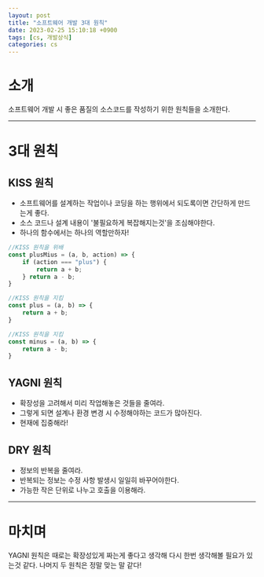 ```yaml
---
layout: post
title: "소프트웨어 개발 3대 원칙"
date: 2023-02-25 15:10:18 +0900
tags: [cs, 개발상식]
categories: cs
---
```


# 소개
소프트웨어 개발 시 좋은 품질의 소스코드를 작성하기 위한 원칙들을 소개한다.

---

# 3대 원칙

## KISS 원칙
- 소프트웨어를 설계하는 작업이나 코딩을 하는 행위에서 되도록이면 간단하게 만드는게 좋다.
- 소스 코드나 설계 내용이 '불필요하게 복잡해지는것'을 조심해야한다.
- 하나의 함수에서는 하나의 역할만하자!
``` javascript
//KISS 원칙을 위배
const plusMius = (a, b, action) => {
    if (action === "plus") {
        return a + b;
    } return a - b;
}

//KISS 원칙을 지킴
const plus = (a, b) => {
    return a + b;
}

//KISS 원칙을 지킴
const minus = (a, b) => {
    return a - b;
}
```

## YAGNI 원칙
- 확장성을 고려해서 미리 작업해놓은 것들을 줄여라.
- 그렇게 되면 설계나 환경 변경 시 수정해야하는 코드가 많아진다.
- 현재에 집중해라!

## DRY 원칙
- 정보의 반복을 줄여라.
- 반복되는 정보는 수정 사항 발생시 일일히 바꾸어야한다.
- 가능한 작은 단위로 나누고 호출을 이용해라.

---
# 마치며
YAGNI 원칙은 때로는 확장성있게 짜는게 좋다고 생각해 다시 한번 생각해볼 필요가 있는것 같다.
나머지 두 원칙은 정말 맞는 말 같다!



